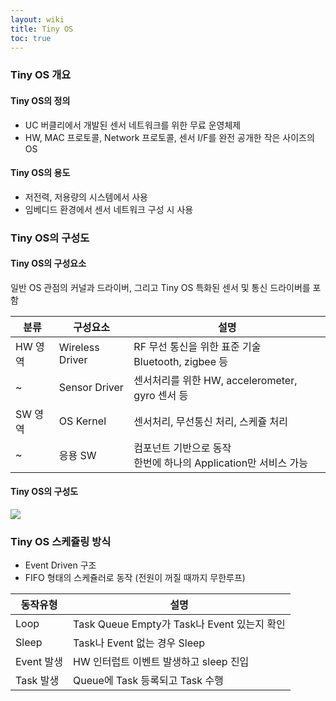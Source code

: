 ```yaml
---
layout: wiki
title: Tiny OS
toc: true
---
```


### Tiny OS 개요
#### Tiny OS의 정의
* UC 버클리에서 개발된 센서 네트워크를 위한 무료 운영체제
* HW, MAC 프로토콜, Network 프로토콜, 센서 I/F를 완전 공개한 작은 사이즈의 OS

#### Tiny OS의 용도
* 저전력, 저용량의 시스템에서 사용
* 임베디드 환경에서 센서 네트워크 구성 시 사용

### Tiny OS의 구성도
#### Tiny OS의 구성요소
일반 OS 관점의 커널과 드라이버, 그리고 Tiny OS 특화된 센서 및 통신 드라이버를 포함

|분류|구성요소|설명|
|----|--------|----|
|HW 영역|Wireless Driver|RF 무선 통신을 위한 표준 기술<br>Bluetooth, zigbee 등|
|~|Sensor Driver|센서처리를 위한 HW, accelerometer, gyro 센서 등|
|SW 영역|OS Kernel|센서처리, 무선통신 처리, 스케쥴 처리|
|~|응용 SW|컴포넌트 기반으로 동작<br>한번에 하나의 Application만 서비스 가능|

#### Tiny OS의 구성도
![](http://cfile23.uf.tistory.com/image/17519F404E93D8F8027CE7)

### Tiny OS 스케쥴링 방식
* Event Driven 구조
* FIFO 형태의 스케쥴러로 동작 (전원이 꺼질 때까지 무한루프)

|동작유형|설명|
|--------|----|
|Loop|Task Queue Empty가 Task나 Event 있는지 확인|
|Sleep|Task나 Event 없는 경우 Sleep|
|Event 발생|HW 인터럽트 이벤트 발생하고 sleep 진입|
|Task 발생|Queue에 Task 등록되고 Task 수행|
